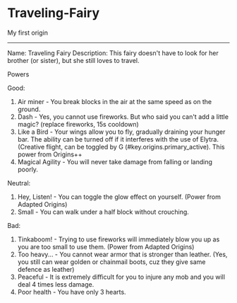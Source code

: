 # Traveling-Fairy
My first origin

------------------------
Name: Traveling Fairy
Description: This fairy doesn't have to look for her brother (or sister), but she still loves to travel.

Powers

Good:
1) Air miner - You break blocks in the air at the same speed as on the ground.
2) Dash - Yes, you cannot use fireworks. But who said you can't add a little magic? (replace fireworks, 15s cooldown)
3) Like a Bird - Your wings allow you to fly, gradually draining your hunger bar. The ability can be turned off if it interferes with the use of Elytra. (Creative flight, can be toggled by G (#key.origins.primary_active). This power from Origins++ 
4) Magical Agility - You will never take damage from falling or landing poorly.

Neutral:
1)  Hey, Listen! - You can toggle the glow effect on yourself. (Power from Adapted Origins)
2)  Small - You can walk under a half block without crouching.

Bad:
1) Tinkaboom! - Trying to use fireworks will immediately blow you up as you are too small to use them. (Power from Adapted Origins)
2) Too heavy... - You cannot wear armor that is stronger than leather. (Yes, you still can wear golden or chainmail boots, cuz they give same defence as leather)
3) Peaceful - It is extremely difficult for you to injure any mob and you will deal 4 times less damage.
4) Poor health - You have only 3 hearts.
